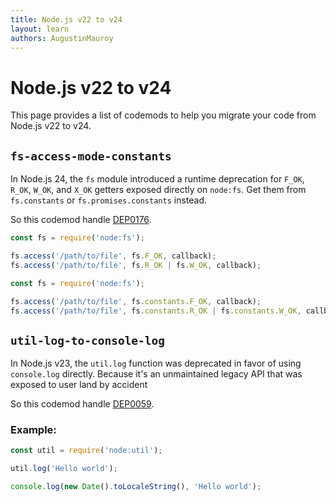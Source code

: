```yaml
---
title: Node.js v22 to v24
layout: learn
authors: AugustinMauroy
---
```


# Node.js v22 to v24

This page provides a list of codemods to help you migrate your code from Node.js v22 to v24.

## `fs-access-mode-constants`

In Node.js 24, the `fs` module introduced a runtime deprecation for `F_OK`, `R_OK`, `W_OK`, and `X_OK` getters exposed directly on `node:fs`. Get them from `fs.constants` or `fs.promises.constants` instead.

So this codemod handle [DEP0176](https://nodejs.org/api/deprecations.html#DEP0176).

```js displayName="Before"
const fs = require('node:fs');

fs.access('/path/to/file', fs.F_OK, callback);
fs.access('/path/to/file', fs.R_OK | fs.W_OK, callback);
```

```js displayName="After"
const fs = require('node:fs');

fs.access('/path/to/file', fs.constants.F_OK, callback);
fs.access('/path/to/file', fs.constants.R_OK | fs.constants.W_OK, callback);
```

## `util-log-to-console-log`

In Node.js v23, the `util.log` function was deprecated in favor of using `console.log` directly. Because it's an unmaintained legacy API that was exposed to user land by accident

So this codemod handle [DEP0059](https://nodejs.org/api/deprecations.html#DEP0059).

### Example:

```js displayName="Before"
const util = require('node:util');

util.log('Hello world');
```

```js displayName="After"
console.log(new Date().toLocaleString(), 'Hello world');
```
